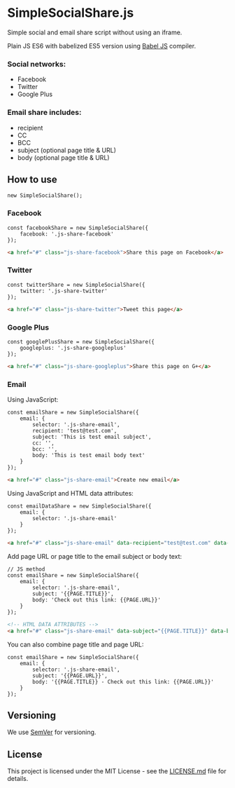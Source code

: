 # SimpleSocialShare.js

Simple social and email share script without using an iframe.

Plain JS ES6 with babelized ES5 version using [Babel JS](https://babeljs.io/) compiler.

### Social networks:
- Facebook
- Twitter
- Google Plus

### Email share includes:
- recipient
- CC
- BCC
- subject (optional page title & URL)
- body (optional page title & URL)

## How to use

```JS
new SimpleSocialShare();
```

### Facebook

```JS
const facebookShare = new SimpleSocialShare({
    facebook: '.js-share-facebook'
});
```

```HTML
<a href="#" class="js-share-facebook">Share this page on Facebook</a>
```

### Twitter

```JS
const twitterShare = new SimpleSocialShare({
    twitter: '.js-share-twitter'
});
```

```HTML
<a href="#" class="js-share-twitter">Tweet this page</a>
```

### Google Plus

```JS
const googlePlusShare = new SimpleSocialShare({
    googleplus: '.js-share-googleplus'
});
```

```HTML
<a href="#" class="js-share-googleplus">Share this page on G+</a>
```

### Email

Using JavaScript:

```JS
const emailShare = new SimpleSocialShare({
    email: {
        selector: '.js-share-email',
        recipient: 'test@test.com',
        subject: 'This is test email subject',
        cc: '',
        bcc: '',
        body: 'This is test email body text'
    }
});
```

```HTML
<a href="#" class="js-share-email">Create new email</a>
```

Using JavaScript and HTML data attributes:

```JS
const emailDataShare = new SimpleSocialShare({
    email: {
        selector: '.js-share-email'
    }
});
```

```HTML
<a href="#" class="js-share-email" data-recipient="test@test.com" data-subject="This is test email subject" data-cc="test2@test.com" data-bcc="test3@test.com" data-body="This is test email body text">Create new email</a>
```

Add page URL or page title to the email subject or body text:

```JS
// JS method
const emailShare = new SimpleSocialShare({
    email: {
        selector: '.js-share-email',
        subject: '{{PAGE.TITLE}}',
        body: 'Check out this link: {{PAGE.URL}}'
    }
});
```

```HTML
<!-- HTML DATA ATTRIBUTES --> 
<a href="#" class="js-share-email" data-subject="{{PAGE.TITLE}}" data-body="Check out this link: {{PAGE.URL}}">Create new email</a>
```

You can also combine page title and page URL:

```JS
const emailShare = new SimpleSocialShare({
    email: {
        selector: '.js-share-email',
        subject: '{{PAGE.URL}}',
        body: '{{PAGE.TITLE}} - Check out this link: {{PAGE.URL}}'
    }
});
```

## Versioning

We use [SemVer](http://semver.org/) for versioning.

## License

This project is licensed under the MIT License - see the [LICENSE.md](LICENSE.md) file for details.